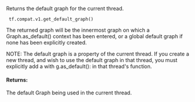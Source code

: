
Returns the default graph for the current thread.

```
 tf.compat.v1.get_default_graph()
```

The returned graph will be the innermost graph on which a Graph.as_default() context has been entered, or a global default graph if none has been explicitly created.

NOTE: The default graph is a property of the current thread. If you create a new thread, and wish to use the default graph in that thread, you must explicitly add a with g.as_default(): in that thread's function.
#### Returns:

The default Graph being used in the current thread.

